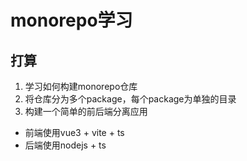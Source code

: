 <!--
 * @Author: zequan.wu
 * @Date: 2024-05-08 10:57:41
 * @LastEditors: zequan.wu
 * @LastEditTime: 2024-05-08 11:00:15
 * @FilePath: \monorepo-study\README.md
 * @Description: 
 * 
-->
# monorepo学习

## 打算
1. 学习如何构建monorepo仓库
2. 将仓库分为多个package，每个package为单独的目录
3. 构建一个简单的前后端分离应用
  - 前端使用vue3 + vite + ts
  - 后端使用nodejs + ts
